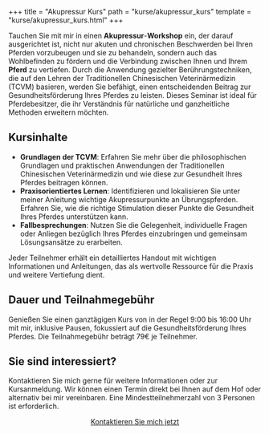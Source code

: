+++
title = "Akupressur Kurs"
path = "kurse/akupressur_kurs"
template = "kurse/akupressur_kurs.html"
+++

Tauchen Sie mit mir in einen **Akupressur**-**Workshop** ein, der darauf ausgerichtet ist, nicht nur akuten und chronischen Beschwerden bei Ihren Pferden vorzubeugen und sie zu behandeln, sondern auch das Wohlbefinden zu fördern und die Verbindung zwischen Ihnen und Ihrem **Pferd** zu vertiefen. Durch die Anwendung gezielter Berührungstechniken, die auf den Lehren der Traditionellen Chinesischen Veterinärmedizin (TCVM) basieren, werden Sie befähigt, einen entscheidenden Beitrag zur Gesundheitsförderung Ihres Pferdes zu leisten. Dieses Seminar ist ideal für Pferdebesitzer, die ihr Verständnis für natürliche und ganzheitliche Methoden erweitern möchten.

## Kursinhalte
- **Grundlagen der TCVM**: Erfahren Sie mehr über die philosophischen Grundlagen und praktischen Anwendungen der Traditionellen Chinesischen Veterinärmedizin und wie diese zur Gesundheit Ihres Pferdes beitragen können.
- **Praxisorientiertes Lernen**: Identifizieren und lokalisieren Sie unter meiner Anleitung wichtige Akupressurpunkte an Übrungspferden. Erfahren Sie, wie die richtige Stimulation dieser Punkte die Gesundheit Ihres Pferdes unterstützen kann.
- **Fallbesprechungen**: Nutzen Sie die Gelegenheit, individuelle Fragen oder Anliegen bezüglich Ihres Pferdes einzubringen und gemeinsam Lösungsansätze zu erarbeiten. 

Jeder Teilnehmer erhält ein detailliertes Handout mit wichtigen Informationen und Anleitungen, das als wertvolle Ressource für die Praxis und weitere Vertiefung dient.

## Dauer und Teilnahmegebühr
Genießen Sie einen ganztägigen Kurs von in der Regel 9:00 bis 16:00 Uhr mit mir, inklusive Pausen, fokussiert auf die Gesundheitsförderung Ihres Pferdes. Die Teilnahmegebühr beträgt 79€ je Teilnehmer.

## Sie sind interessiert?
Kontaktieren Sie mich gerne für weitere Informationen oder zur Kursanmeldung. Wir können einen Termin direkt bei Ihnen auf dem Hof oder alternativ bei mir vereinbaren. Eine Mindestteilnehmerzahl von 3 Personen ist erforderlich. 

<div style="text-align: center;" >
<p><a href="https://tierheilpraxis-jessican.de/contact/" class="btn btn-info" title="Kontakt">Kontaktieren Sie mich jetzt</a>
            </p>
            </div>





<!--
<div class="container mt-3">
  <div class="row">
    <div class="col-sm-4">
      <div class="card">
        <div class="card-body">
          <h5 class="card-title">Kursdatum: 15. April</h5>
          <p class="card-text">Verfügbare Plätze: 8</p>
          <a href="#" class="btn btn-primary">Anmelden</a>
        </div>
      </div>
    </div>
    <div class="col-sm-4">
      <div class="card">
        <div class="card-body">
          <h5 class="card-title">Kursdatum: 15. April</h5>
          <p class="card-text">Verfügbare Plätze: 8</p>
          <a href="#" class="btn btn-primary">Anmelden</a>
        </div>
      </div>
    </div>
     Weitere Karten für andere Termine 
  </div>
</div>
-->


